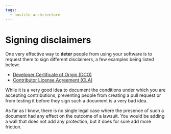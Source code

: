 ```yaml
---
tags:
  - hostile-architecture
---
```


# Signing disclaimers

One very effective way to **deter** people from using your software is to request
them to sign different disclaimers, a few examples being listed below:

- [Developer Certificate of Origin (DCO)](https://en.wikipedia.org/wiki/Developer_Certificate_of_Origin)
- [Contributor License Agreement (CLA)](https://en.wikipedia.org/wiki/Contributor_License_Agreement)

While it is a very good idea to document the conditions under which you are
accepting contributions, preventing people from creating a pull request or
from testing it before they sign such a document is a very bad idea.

As far as I know, there is no single legal case where the presence of such a
document had any effect on the outcome of a lawsuit. You would be
adding a wall that does not add any protection, but it does for sure add
more friction.
